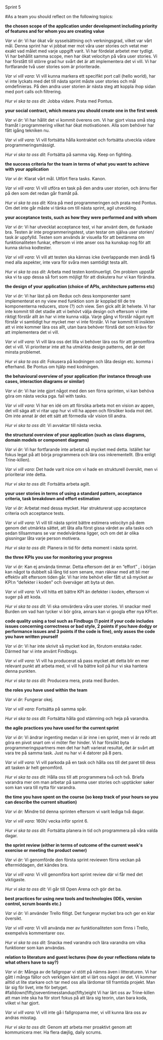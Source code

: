 Sprint 5

#As a team you should reflect on the following topics:

**the chosen scope of the application under development including priority of features and for whom you are creating value**

*Var vi är:*
Vi har ökat vår sysselsättning och verkningsgrad, vilket var vårt mål. Denna sprint har vi jobbat mer mot våra user stories och vetat mer exakt vad målet med varje uppgift varit. Vi har fördelat arbetet mer tydligt. Vi har behållit samma scope, men har ökat velocityn på våra user stories. Vi har förstått till större grad hur svårt det är att implementera det vi vill. Vi har fortfarande två user stories som är prioriterade. 

*Var vi vill vara:*
Vi vill kunna markera ett specifikt port call (hello world),  har vi inte lyckats med det till nästa sprint måste user stories och mål omdefinieras. På den andra user storien är nästa steg att koppla ihop sidan med port calls och filtrering. 

*Hur vi ska ta oss dit:*
Jobba vidare. Prata med Pontus. 

**your social contract, which means you should create one in the first week**

*Var vi är:*
Vi har hållit det vi kommit överens om. Vi har gjort vissa små steg framåt i programmering vilket har ökat motivationen. Alla som behöver har fått igång tekniken nu.

*Var vi vill vara:*
Vi vill fortsätta hålla kontraktet och fortsätta utveckla vidare programmeringsmässigt.

*Hur vi ska ta oss dit:*
Fortsätta på samma väg. Keep on fighting.

**the success criteria for the team in terms of what you want to achieve with your application**

*Var vi är:*
Klarat vårt mål. Utfört flera tasks. Kanon.

*Var vi vill vara:*
Vi vill utföra en task på den andra user storien, och ännu fler på den som det redan går framåt på. 

*Hur vi ska ta oss dit:*
Köra på med programmeringen och prata med Pontus. Om det inte går måste vi tänka om till nästa sprint, agil utveckling. 

**your acceptance tests, such as how they were performed and with whom**

*Var vi är:*
Vi har utvecklat acceptance test, vi har använt dem, de funkade bra. Testen är inte programmeringstest, utan testar om själva user storien/ task är uppfylld. Testen som används är visuella för att bestämma om funktionaliteten funkar, eftersom vi inte anser oss ha kunskap nog för att kunna skriva kodtester. 

*Var vi vill vara:*
Vi vill att testen ska kännas icke överlappande men ändå få med alla aspekter, inte vara för svåra men samtidigt testa allt. 

*Hur vi ska ta oss dit:*
Arbeta med testen kontinuerligt. Om problem uppstår ska vi ta upp dessa så fort som möjligt för att diskutera hur vi kan förändra.

**the design of your application (choice of APIs, architecture patterns etc)**

*Var vi är:*
Vi har läst på om Redux och dess komponenter samt implementerat en ny view med funktion som är kopplad till de tre komponenterna reducers, store (?) och view. Sen gick allt åt helvete. Vi har inte kommit till det stadie att vi behövt välja design och eftersom vi inte riktigt förstår allt än har vi inte kunna välja. Varje gång vi förstår något nytt förstår vi samtidigt hur mycket mer vi inte förstår. Vi har kommit till insikten att vi inte kommer lära oss allt, utan bara behöver förstå det som krävs för att implementera det vi vill. 

*Var vi vill vara:*
Vi vill lära oss det lilla vi behöver lära oss för att genomföra det vi vill. Vi prioriterar inte att ha utmärkta design patterns, det är det minsta problemet. 

*Hur vi ska ta oss dit:*
Fokusera på kodningen och låta design etc. komma i efterhand. Be Pontus om hjälp med kodningen.

**the behavioural overview of your application (for instance through use cases, interaction diagrams or similar)**

*Var vi är:*
Vi har inte gjort något med den sen förra sprinten, vi kan behöva göra om nästa vecka pga. fail with tasks. 

*Var vi vill vara:*
Vi har en idé om att försöka arbeta mot en vision av appen, det vill säga att vi ritar upp hur vi vill ha appen och försöker koda mot det. Om inte annat är det ett sätt att förmedla vår vision till andra. 

*Hur vi ska ta oss dit:*
Vi avvaktar till nästa vecka.

**the structural overview of your application (such as class diagrams, domain models or component diagrams)**

*Var vi är:*
Vi har fortfarande inte arbetat så mycket med detta. Istället har fokus legat på att börja programmera och lära oss inkrementellt. (Bra enligt Trine-killen).

*Var vi vill vara:*
Det hade varit nice om vi hade en strukturell översikt, men vi prioriterar inte detta.

*Hur vi ska ta oss dit:*
Fortsätta arbeta agilt.

**your user stories in terms of using a standard pattern, acceptance criteria, task breakdown and effort estimation**

*Var vi är:*
Arbetat med dessa mycket. Har strukturerat upp acceptance criteria och acceptance tests. 

*Var vi vill vara:*
Vi vill till nästa sprint bättre estimera velocityn på dem genom det utmärkta sättet, att låta alla först gissa värdet av alla tasks och sedan tillsammans se var medelvärdena ligger, och om det är olika gissningar låta varje person motivera.

*Hur vi ska ta oss dit:*
Planera in tid för detta moment i nästa sprint. 

**the three KPIs you use for monitoring your progress**

*Var vi är:*
Kan ej använda timmar. Detta eftersom det är en “effort” , i början kan något ta dubbelt så lång tid som senare, man räknar med att bli mer effektiv allt eftersom tiden går.  Vi har inte behövt eller fått ut så mycket av KPI:n “defekter i koden” och överväger att byta ut den. 

*Var vi vill vara:*
Vi vill hitta ett bättre KPI än defekter i koden, eftersom vi suger på att koda. 

*Hur vi ska ta oss dit:*
Vi ska omvärdera våra user stories. Vi snackar med Burden om vad han tycker vi bör göra, annars kan vi googla efter nya KPI:er. 

**code quality using a tool such as Findbugs (1 point if your code includes issues concerning correctness or bad style, 2 points if you have dodgy or performance issues and 3 points if the code is fine), only asses the code you have written yourself**

*Var vi är:*
Vi har inte skrivit så mycket kod än, förutom enstaka rader. Därmed har vi inte använt Findbugs. 

*Var vi vill vara:*
Vi vill ha producerat så pass mycket att detta blir en mer relevant punkt att arbeta med, vi vill ha bättre koll på hur vi ska hantera denna punkten. 

*Hur vi ska ta oss dit:*
Producera mera, prata med Burden. 

**the roles you have used within the team**

*Var vi är:*
Fungerar okej.

*Var vi vill vara:*
Fortsätta på samma spår.

*Hur vi ska ta oss dit:*
Fortsätta hålla god stämning och heja på varandra. 

**the agile practices you have used for the current sprint**

*Var vi är:*
Vi ändrar ingenting medan vi är inne i en sprint, men vi är redo att göra en pivot snart om vi möter fler hinder. Vi har försökt byta programmeringspartners men det har haft varierat resultat, det är svårt att vara tre på samma task. Just nu har vi 4 datorer på 8 pers. 

*Var vi vill vara:*
Vi vill parkoda på en task och hålla oss till det paret till dess att tasken är helt genomförd. 

*Hur vi ska ta oss dit:*
Hålla oss till att programmera två och två. Briefa varandra mer om man arbetar på samma user stories och upptäcker saker som kan vara till nytta för varandra. 

**the time you have spent on the course (so keep track of your hours so you can describe the current situation)**

*Var vi är:* 
Mindre tid denna sprinten eftersom vi varit lediga två dagar. 

*Var vi vill vara:*
160h/ vecka inför sprint 6.

*Hur vi ska ta oss dit:*
Fortsätta planera in tid och programmera på våra valda dagar.

**the sprint review (either in terms of outcome of the current week's exercise or meeting the product owner)**

*Var vi är:*
Vi genomförde den första sprint reviewen förra veckan på eftermiddagen, det kändes bra. 

*Var vi vill vara:*
Vi vill genomföra kort sprint review där vi får med det viktigaste.

*Hur vi ska ta oss dit:*
Vi går till Open Arena och gör det ba.

**best practices for using new tools and technologies (IDEs, version control, scrum boards etc.)**

*Var vi är:*
Vi använder Trello flitigt. Det fungerar mycket bra och ger en klar översikt. 

*Var vi vill vara:*
Vi vill använda mer av funktionaliteten som finns i Trello, exempelvis kommentarer osv. 

*Hur vi ska ta oss dit:*
Snacka med varandra och lära varandra om vilka funktioner som kan användas. 

**relation to literature and guest lectures (how do your reflections relate to what others have to say?)**

*Var vi är:*
Många av de fallgropar vi stött på nämns även i litteraturen. Vi har gått i många fällor och verkligen känt att vi lärt oss något av det. Vi kommer alltid ut lite starkare  och tar med oss alla lärdomar till framtida projekt. Man lär sig för livet, inte för betyget. #falldown(fifty)seventimesstandup(fifty)eight
Vi har lärt oss av Trine-killen att man inte ska ha för stort fokus på att lära sig teorin, utan bara koda, vilket vi har gjort. 

*Var vi vill vara:*
Vi vill inte gå i fallgroparna mer, vi vill kunna lära oss av andras misstag.

*Hur vi ska ta oss dit:*
Genom att arbeta mer proaktivt genom att kommunicera mer. Ha flera dæjlig, daily scrums.
